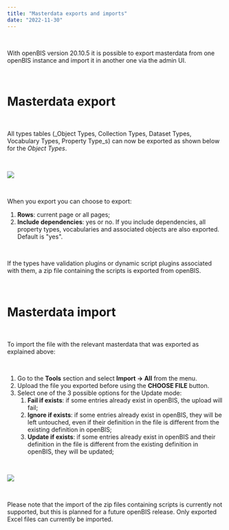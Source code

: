```yaml
---
title: "Masterdata exports and imports"
date: "2022-11-30"
---
```


 

With openBIS version 20.10.5 it is possible to export masterdata from one openBIS instance and import it in another one via the admin UI.

 

# Masterdata export

 

All types tables (_Object Types, Collection Types, Dataset Types, Vocabulary Types, Property Type_s) can now be exported as shown below for the _Object Types_.

 

![](https://openbis.ch/wp-content/uploads/2022/11/export-object-types-1024x542.png)

 

When you export you can choose to export:

1. **Rows**: current page or all pages;
2. **Include dependencies**: yes or no. If you include dependencies, all property types, vocabularies and associated objects are also exported. Default is "yes".

 

If the types have validation plugins or dynamic script plugins associated with them, a zip file containing the scripts is exported from openBIS.

 

# Masterdata import

 

To import the file with the relevant masterdata that was exported as explained above:

 

1. Go to the **Tools** section and select **Import -> All** from the menu.
2. Upload the file you exported before using the **CHOOSE FILE** button.
3. Select one of the 3 possible options for the Update mode:
    1. **Fail if exists**: if some entries already exist in openBIS, the upload will fail;
    2. **Ignore if exists**: if some entries already exist in openBIS, they will be left untouched, even if their definition in the file is different from the existing definition in openBIS;
    3. **Update if exists**: if some entries already exist in openBIS and their definition in the file is different from the existing definition in openBIS, they will be updated;

 

![](https://openbis.ch/wp-content/uploads/2022/11/import-exported-masterdata-1024x476.png)

 

Please note that the import of the zip files containing scripts is currently not supported, but this is planned for a future openBIS release. Only exported Excel files can currently be imported.
